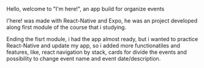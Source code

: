 Hello, welcome to "I'm here!", an app build for organize events

I'here! was made with React-Native and Expo, he was an project developed 
along first module of the course that i studying.

Ending the fisrt module, i had the app almost ready, but i wanted to
practice React-Native and update my app, so i added more functionatiles and features,
like, react navigation by stack, cards for divide the events and 
possibility to change event name and event date/description.


